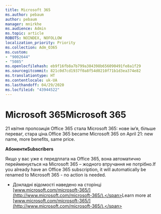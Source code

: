 ```yaml
---
title: Microsoft 365
ms.author: pebaum
author: pebaum
manager: mnirkhe
ms.audience: Admin
ms.topic: article
ROBOTS: NOINDEX, NOFOLLOW
localization_priority: Priority
ms.collection: Adm_O365
ms.custom:
- "9002644"
- "5085"
ms.openlocfilehash: eb9f16fb8a7b799a384398b656090491fe8a1f29
ms.sourcegitcommit: 821c0d7cd1937f0a8f54d0210f71b1d3ea374e82
ms.translationtype: HT
ms.contentlocale: uk-UA
ms.lasthandoff: 04/29/2020
ms.locfileid: "43944522"
---
```

# <a name="microsoft-365"></a><span data-ttu-id="0f951-102">Microsoft 365</span><span class="sxs-lookup"><span data-stu-id="0f951-102">Microsoft 365</span></span>

<span data-ttu-id="0f951-103">21 квітня пропозиція Office 365 стала Microsoft 365: нове ім’я, більше переваг, стара ціна.</span><span class="sxs-lookup"><span data-stu-id="0f951-103">Office 365 became Microsoft 365 on April 21: new name, more benefits, same price.</span></span>

<span data-ttu-id="0f951-104">**Абоненти**</span><span class="sxs-lookup"><span data-stu-id="0f951-104">**Subscribers**</span></span>

<span data-ttu-id="0f951-105">Якщо у вас уже є передплата на Office 365, вона автоматично перейменується на Microsoft 365 – жодного втручання не потрібно.</span><span class="sxs-lookup"><span data-stu-id="0f951-105">If you already have an Office 365 subscription, it will automatically be renamed to Microsoft 365 - no action is needed.</span></span>

- <span data-ttu-id="0f951-106">Докладні відомості наведено на сторінці [www.microsoft.com/microsoft-365/](http://www.microsoft.com/microsoft-365/).</span><span class="sxs-lookup"><span data-stu-id="0f951-106">Learn more at [www.microsoft.com/microsoft-365/](http://www.microsoft.com/microsoft-365/).</span></span>
